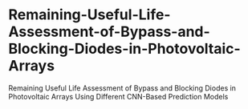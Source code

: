 # Remaining-Useful-Life-Assessment-of-Bypass-and-Blocking-Diodes-in-Photovoltaic-Arrays
Remaining Useful Life Assessment of Bypass and Blocking Diodes in Photovoltaic Arrays Using Different CNN-Based Prediction Models
